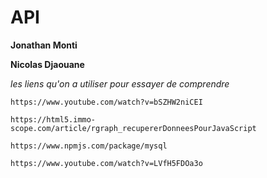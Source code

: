 # API

**Jonathan Monti** 

**Nicolas Djaouane**

*les liens qu'on a utiliser pour essayer de comprendre*

```
https://www.youtube.com/watch?v=bSZHW2niCEI

https://html5.immo-scope.com/article/rgraph_recupererDonneesPourJavaScript

https://www.npmjs.com/package/mysql

https://www.youtube.com/watch?v=LVfH5FDOa3o

```

